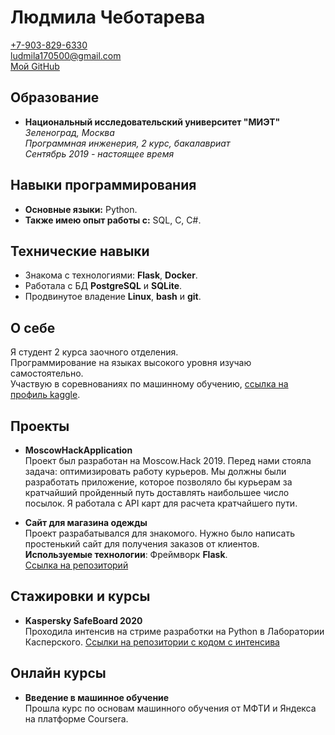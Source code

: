 # Людмила Чеботарева
<!--### [Версия в PDF](cv.pdf)-->
[+7-903-829-6330](tel:+79038296330)  
[ludmila170500@gmail.com](mailto:ludmila170500@gmail.com)  
[Мой GitHub](https://github.com/Artona17)
## Образование
 - **Национальный исследовательский университет "МИЭТ"**  
*Зеленоград, Москва  
Программная инженерия, 2 курс, бакалавриат  
Сентябрь 2019 - настоящее время*

## Навыки программирования
 - **Основные языки:** Python.
 - **Также имею опыт работы с:** SQL, C, C#.

## Технические навыки
 - Знакома с технологиями: **Flask**, **Docker**.
 - Работала с БД **PostgreSQL** и **SQLite**.
 - Продвинутое владение **Linux**, **bash** и **git**.

## О себе
Я студент 2 курса заочного отделения.  
Программирование на языках высокого уровня изучаю самостоятельно.  
Участвую в соревнованиях по машинному обучению, [ссылка на профиль kaggle](https://www.kaggle.com/artona).

## Проекты
 - **MoscowHackApplication**  
Проект был разработан на Moscow.Hack 2019. Перед нами стояла задача: оптимизировать работу курьеров. Мы должны были разработать приложение, которое позволяло бы курьерам за кратчайший пройденный путь доставлять наибольшее число посылок. Я работала с API карт для расчета кратчайшего пути. 
<!--[Ссылка на репозиторий](https://github.com/SalavatD/MoscowHackApplication).-->
 - **Сайт для магазина одежды**  
 Проект разрабатывался для знакомого. Нужно было написать простенький сайт для получения заказов от клиентов.
 **Используемые технологии**: Фреймворк **Flask**.  
 [Ссылка на репозиторий](https://github.com/Artona17/ShirtsShop)

## Стажировки и курсы
 - **Kaspersky SafeBoard 2020**  
Проходила интенсив на стриме разработки на Python в Лаборатории Касперского.
[Ссылки на репозитории с кодом с интенсива](https://github.com/Artona17/safeboard-tests-homework)

## Онлайн курсы
 - **Введение в машинное обучение**  
Прошла курс по основам машинного обучения от МФТИ и Яндекса на платформе Coursera.
